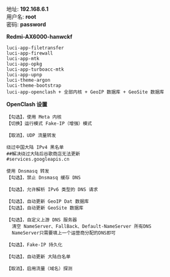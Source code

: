 地址: **192.168.6.1**<br>
用户名: **root**<br>
密码: **password**


**Redmi-AX6000-hanwckf**
```
luci-app-filetransfer
luci-app-firewall
luci-app-mtk
luci-app-opkg
luci-app-turboacc-mtk
luci-app-upnp
luci-theme-argon
luci-theme-bootstrap
luci-app-openclash + 全部内核 + GeoIP 数据库 + GeoSite 数据库
```

**OpenClash 设置**
```
【勾选】，使用 Meta 内核
【切换】运行模式 Fake-IP（增强）模式

【取消】，UDP 流量转发

绕过中国大陆 IPv4 黑名单
##解决绕过大陆后谷歌商店无法更新
#services.googleapis.cn

使用 Dnsmasq 转发
【勾选】，禁止 Dnsmasq 缓存 DNS

【勾选】，允许解析 IPv6 类型的 DNS 请求

【勾选】，自动更新 GeoIP Dat 数据库
【勾选】，自动更新 GeoSite 数据库

【勾选】，自定义上游 DNS 服务器
  清空 NameServer、FallBack、Default-NameServer 所有DNS
  NameServer只需要填上一个运营商分配的DNS即可

【勾选】，Fake-IP 持久化

【勾选】，自动更新 大陆白名单

【取消】，启用流量（域名）探测

```

